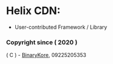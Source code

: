 # Helix CDN:

* User-contributed Framework / Library

### Copyright since ( 2020 )
( C ) - [BinaryKore](https://github.com/binarykore), 09225205353
